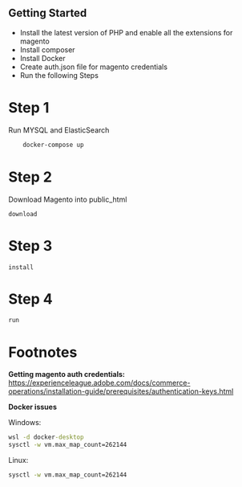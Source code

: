 ## Getting Started

 - Install the latest version of PHP and enable all the extensions for magento
 - Install composer
 - Install Docker
 - Create auth.json file for magento credentials
 - Run the following Steps

# Step 1

Run MYSQL and ElasticSearch

```bash
    docker-compose up
```

# Step 2 

Download Magento into public_html
```
download
```

# Step 3
```
install
```

# Step 4
```
run
```


# Footnotes

**Getting magento auth credentials:**
https://experienceleague.adobe.com/docs/commerce-operations/installation-guide/prerequisites/authentication-keys.html

**Docker issues**

Windows:
```cmd
wsl -d docker-desktop
sysctl -w vm.max_map_count=262144
```

Linux:
```bash
sysctl -w vm.max_map_count=262144
```
